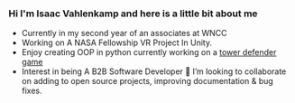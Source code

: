### Hi I'm Isaac Vahlenkamp and here is a little bit about me

* Currently in my second year of an associates at WNCC
* Working on A NASA Fellowship VR Project In Unity.
* Enjoy creating OOP in python currently working on a [tower defender game](https://github.com/Ivahlenkamp/Tower-Defender)
* Interest in being A B2B Software Developer
 👯 I’m looking to collaborate on adding to open source projects, improving documentation & bug fixes.
<!--
**Ivahlenkamp/Ivahlenkamp** is a ✨ _special_ ✨ repository because its `README.md` (this file) appears on your GitHub profile.

Here are some ideas to get you started:

- 🔭 I’m currently working on this and that ...
- 🌱 I’m currently learning ...
- 👯 I’m looking to collaborate on ...
- 🤔 I’m looking for help with ...
- 💬 Ask me about ...
- 📫 How to reach me: ...
- 😄 Pronouns: ...
- ⚡ Fun fact: ...
-->
